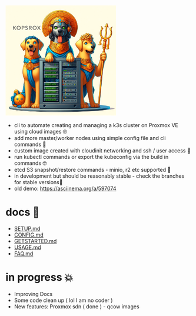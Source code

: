 <img src="docs/kopsrox.png" height=300 />

- cli to automate creating and managing a k3s cluster on Proxmox VE using cloud images :nerd_face:
- add more master/worker nodes using simple config file and cli commands :pray:
- custom image created with cloudinit networking and ssh / user access :busts_in_silhouette:
- run kubectl commands or export the kubeconfig via the build in commands :nerd_face:  
- etcd S3 snapshot/restore commands - minio, r2 etc supported :floppy_disk:
- in development but should be reasonably stable - check the branches for stable versions:horse_racing:
- old demo: https://asciinema.org/a/597074

# docs :book:

 - [SETUP.md](docs/SETUP.md)
 - [CONFIG.md](docs/CONFIG.md)
 - [GETSTARTED.md](docs/GETSTARTED.md)
 - [USAGE.md](docs/USAGE.md)
 - [FAQ.md](docs/FAQ.md)

# in progress :boom:
 - Improving Docs
 - Some code clean up ( lol I am no coder )  
 - New features: Proxmox sdn ( done ) - qcow images
